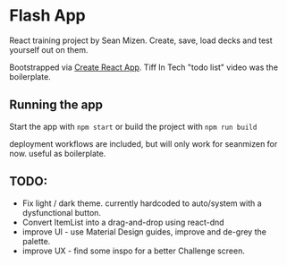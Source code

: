 # Flash App

React training project by Sean Mizen. Create, save, load decks and test yourself out on them.

Bootstrapped via [Create React App](https://github.com/facebook/create-react-app).
Tiff In Tech "todo list" video was the boilerplate.

## Running the app

Start the app with `npm start` or build the project with `npm run build`

deployment workflows are included, but will only work for seanmizen for now. useful as boilerplate.

## TODO:

- Fix light / dark theme. currently hardcoded to auto/system with a dysfunctional button.
- Convert ItemList into a drag-and-drop using react-dnd
- improve UI - use Material Design guides, improve and de-grey the palette.
- improve UX - find some inspo for a better Challenge screen.

